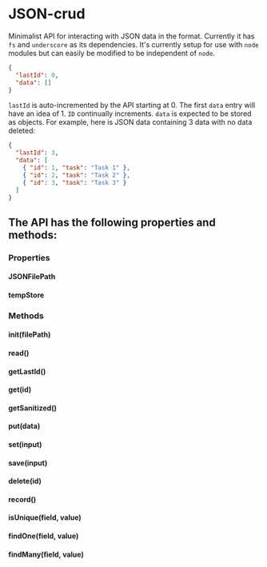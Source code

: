 # JSON-crud

Minimalist API for interacting with JSON data in the format. Currently it has `fs` and `underscore` as its dependencies. It's currently setup for use with `node` modules but can easily be modified to be independent of `node`.

```json
{
  "lastId": 0,
  "data": []
}
```

`lastId` is auto-incremented by the API starting at 0. The first `data` entry will have an idea of 1. `ID` continually increments. `data` is expected to be stored as objects. For example, here is JSON data containing 3 data with no data deleted:

```json
{
  "lastId": 3,
  "data": [
    { "id": 1, "task": "Task 1" },
    { "id": 2, "task": "Task 2" },
    { "id": 3, "task": "Task 3" }
  ]
}
```

## The API has the following properties and methods:

### Properties

#### JSONFilePath
#### tempStore

### Methods

#### init(filePath)
#### read() 
#### getLastId()
#### get(id)
#### getSanitized() 
#### put(data) 
#### set(input)
#### save(input)
#### delete(id) 
#### record() 
#### isUnique(field, value)
#### findOne(field, value) 
#### findMany(field, value)




